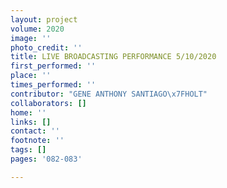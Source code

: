 ```yaml
---
layout: project
volume: 2020
image: ''
photo_credit: ''
title: LIVE BROADCASTING PERFORMANCE 5/10/2020
first_performed: ''
place: ''
times_performed: ''
contributor: "GENE ANTHONY SANTIAGO\x7FHOLT"
collaborators: []
home: ''
links: []
contact: ''
footnote: ''
tags: []
pages: '082-083'

---
```




